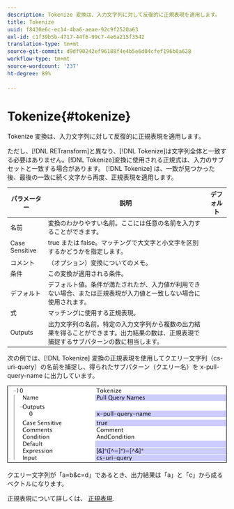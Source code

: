 ```yaml
---
description: Tokenize 変換は、入力文字列に対して反復的に正規表現を適用します。
title: Tokenize
uuid: f8430e6c-ec14-4ba6-aeae-92c9f2520a63
exl-id: c1f39b5b-4717-44f6-99c7-4e6a215f3542
translation-type: tm+mt
source-git-commit: d9df90242ef96188f4e4b5e6d04cfef196b0a628
workflow-type: tm+mt
source-wordcount: '237'
ht-degree: 89%

---
```


# Tokenize{#tokenize}

Tokenize 変換は、入力文字列に対して反復的に正規表現を適用します。

ただし、[!DNL RETransform]と異なり、[!DNL Tokenize]は文字列全体と一致する必要はありません。[!DNL Tokenize]変換に使用される正規式は、入力のサブセットと一致する場合があります。 [!DNL Tokenize] は、一致が見つかった後、最後の一致に続く文字から再度、正規表現を適用します。

| パラメーター | 説明 | デフォルト |
|---|---|---|
| 名前 | 変換のわかりやすい名前。ここには任意の名前を入力することができます。 |  |
| Case Sensitive | true または false。マッチングで大文字と小文字を区別するかどうかを指定します。 |  |
| コメント | （オプション）変換についてのメモ。 |  |
| 条件 | この変換が適用される条件。 |  |
| デフォルト | デフォルト値。条件が満たされたが、入力値が利用できない場合、または正規表現が入力値と一致しない場合に使用されます。 |  |
| 式 | マッチングに使用する正規表現。 |  |
| Outputs | 出力文字列の名前。特定の入力文字列から複数の出力結果を得ることができます。出力結果の数は、正規表現で捕捉するサブパターンの数に相当します。 |  |

次の例では、[!DNL Tokenize] 変換の正規表現を使用してクエリー文字列（cs-uri-query）の名前を捕捉し、得られたサブパターン（クエリー名）を x-pull-query-name に出力しています。

![](assets/cfg_TransformationType_Tokenize.png)

クエリー文字列が「a=b&amp;c=d」であるとき、出力結果は「a」と「c」から成るベクトルになります。

正規表現について詳しくは、 [正規表現](../../../../../home/c-dataset-const-proc/c-reg-exp.md#concept-070077baa419475094ef0469e92c5b9c).
